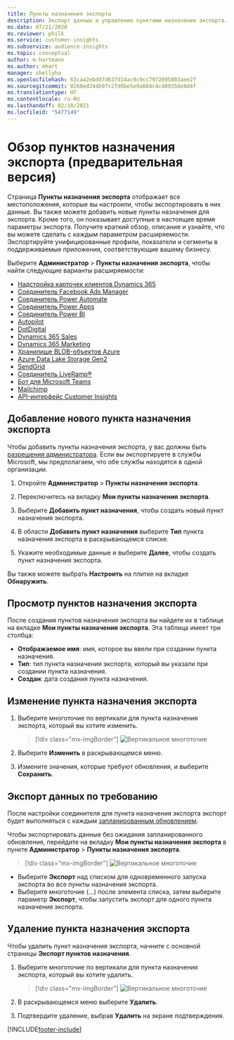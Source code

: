 ```yaml
---
title: Пункты назначения экспорта
description: Экспорт данных и управление пунктами назначения экспорта.
ms.date: 07/21/2020
ms.reviewer: philk
ms.service: customer-insights
ms.subservice: audience-insights
ms.topic: conceptual
author: m-hartmann
ms.author: mhart
manager: shellyha
ms.openlocfilehash: 63caa2ebdd7d637d14ac9c9cc7972095803aee2f
ms.sourcegitcommit: 0260ed244b97c2fd0be5e9a084c4c489358e8d4f
ms.translationtype: HT
ms.contentlocale: ru-RU
ms.lasthandoff: 02/18/2021
ms.locfileid: "5477149"
---
```

# <a name="export-destinations-preview-overview"></a>Обзор пунктов назначения экспорта (предварительная версия)

Страница **Пункты назначения экспорта** отображает все местоположения, которые вы настроили, чтобы экспортировать в них данные. Вы также можете добавить новые пункты назначения для экспорта. Кроме того, он показывает доступные в настоящее время параметры экспорта. Получите краткий обзор, описание и узнайте, что вы можете сделать с каждым параметром расширяемости. Экспортируйте унифицированные профили, показатели и сегменты в поддерживаемые приложения, соответствующие вашему бизнесу.

Выберите **Администратор** > **Пункты назначения экспорта**, чтобы найти следующие варианты расширяемости:

- [Надстройка карточек клиентов Dynamics 365](customer-card-add-in.md)
- [Соединитель Facebook Ads Manager](export-facebook.md)
- [Соединитель Power Automate](export-power-automate.md)
- [Соединитель Power Apps](export-power-apps.md)
- [Соединитель Power BI](export-power-bi.md)
- [Autopilot](export-autopilot.md)
- [DotDigital](export-dotdigital.md)
- [Dynamics 365 Sales](export-dynamics365-sales.md)
- [Dynamics 365 Marketing](export-dynamics365-marketing.md)
- [Хранилище BLOB-объектов Azure](export-azure-blob-storage.md)
- [Azure Data Lake Storage Gen2](export-azure-data-lake-storage-gen2.md)
- [SendGrid](export-sendgrid.md)
- [Соединитель LiveRamp&reg;](export-liveramp.md)
- [Бот для Microsoft Teams](export-teams-bot.md)
- [Mailchimp](export-mailchimp.md)
- [API-интерфейс Customer Insights](apis.md)

## <a name="add-a-new-export-destination"></a>Добавление нового пункта назначения экспорта

Чтобы добавить пункты назначения экспорта, у вас должны быть [разрешения администратора](permissions.md). Если вы экспортируете в службы Microsoft, мы предполагаем, что обе службы находятся в одной организации.

1. Откройте **Администратор** > **Пункты назначения экспорта**.

1. Переключитесь на вкладку **Мои пункты назначения экспорта**.

1. Выберите **Добавить пункт назначения**, чтобы создать новый пункт назначения экспорта.

1. В области **Добавить пункт назначения** выберите **Тип** пункта назначения экспорта в раскрывающемся списке.

1. Укажите необходимые данные и выберите **Далее**, чтобы создать пункт назначения экспорта.

Вы также можете выбрать **Настроить** на плитке на вкладке **Обнаружить**.

## <a name="view-export-destinations"></a>Просмотр пунктов назначения экспорта

После создания пунктов назначения экспорта вы найдете их в таблице на вкладке **Мои пункты назначения экспорта**. Эта таблица имеет три столбца:

- **Отображаемое имя**: имя, которое вы ввели при создании пункта назначения.
- **Тип**: тип пункта назначения экспорта, который вы указали при создании пункта назначения.
- **Создан**: дата создания пункта назначения.

## <a name="edit-an-export-destination"></a>Изменение пункта назначения экспорта

1. Выберите многоточие по вертикали для пункта назначения экспорта, который вы хотите изменить.

   > [!div class="mx-imgBorder"]
   > ![Вертикальное многоточие](media/export-destinations-page-ellipsis.png "Вертикальное многоточие")

1. Выберите **Изменить** в раскрывающемся меню.

1. Измените значения, которые требуют обновления, и выберите **Сохранить**.

## <a name="export-data-on-demand"></a>Экспорт данных по требованию

После настройки соединителя для пункта назначения экспорта экспорт будет выполняться с каждым [запланированным обновлением](system.md#schedule-tab).

Чтобы экспортировать данные без ожидания запланированного обновления, перейдите на вкладку **Мои пункты назначения экспорта** в пункте **Администратор** > **Пункты назначения экспорта**.

> [!div class="mx-imgBorder"]
> ![Вертикальное многоточие](media/export-destinations-page-ellipsis.png "Вертикальное многоточие")

- Выберите **Экспорт** над списком для одновременного запуска экспорта во все пункты назначения экспорта.
- Выберите многоточие (...) после элемента списка, затем выберите параметр **Экспорт**, чтобы запустить экспорт для одного пункта назначения экспорта.

## <a name="remove-an-export-destination"></a>Удаление пункта назначения экспорта

Чтобы удалить пункт назначения экспорта, начните с основной страницы **Экспорт пунктов назначения**.

1. Выберите многоточие по вертикали для пункта назначения экспорта, который вы хотите удалить.

   > [!div class="mx-imgBorder"]
   > ![Вертикальное многоточие](media/export-destinations-page-ellipsis.png "Вертикальное многоточие")

2. В раскрывающемся меню выберите **Удалить**.

3. Подтвердите удаление, выбрав **Удалить** на экране подтверждения.


[!INCLUDE[footer-include](../includes/footer-banner.md)]